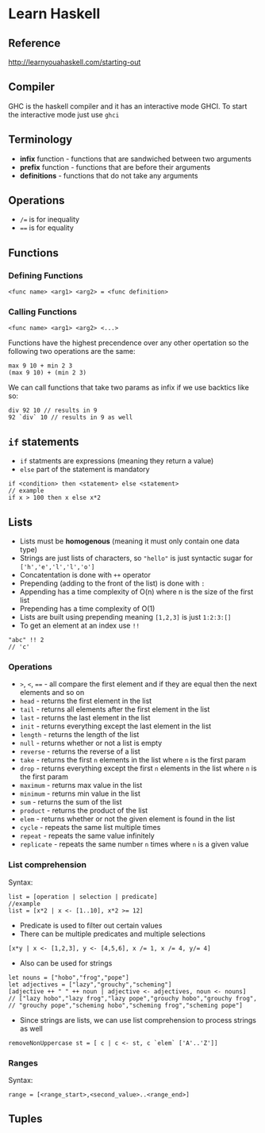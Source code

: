 # Learn Haskell
## Reference
http://learnyouahaskell.com/starting-out
## Compiler
GHC is the haskell compiler and it has an interactive mode GHCI. To start the interactive mode just use `ghci`
## Terminology
- **infix** function - functions that are sandwiched between two arguments
- **prefix** function - functions that are before their arguments
- **definitions** - functions that do not take any arguments
## Operations
- `/=` is for inequality
- `==` is for equality
## Functions
### Defining Functions
```
<func name> <arg1> <arg2> = <func definition>
```
### Calling Functions
```
<func name> <arg1> <arg2> <...>
```
Functions have the highest precendence over any other opertation so the following two operations are the same:
```
max 9 10 + min 2 3
(max 9 10) + (min 2 3)
```
We can call functions that take two params as infix if we use backtics like so:
```
div 92 10 // results in 9
92 `div` 10 // results in 9 as well
```
## `if` statements
- `if` statments are expressions (meaning they return a value)
- `else` part of the statement is mandatory
```
if <condition> then <statement> else <statement>
// example
if x > 100 then x else x*2
```
## Lists
- Lists must be **homogenous** (meaning it must only contain one data type)
- Strings are just lists of characters, so `"hello"` is just syntactic sugar for `['h','e','l','l','o']`
- Concatentation is done with `++` operator
- Prepending (adding to the front of the list) is done with `:`
- Appending has a time complexity of O(n) where n is the size of the first list
- Prepending has a time complexity of O(1)
- Lists are built using prepending meaning `[1,2,3]` is just `1:2:3:[]`
- To get an element at an index use `!!`
```
"abc" !! 2
// 'c'
```
### Operations
- `>`, `<`, `==` - all compare the first element and if they are equal then the next elements and so on
- `head` - returns the first element in the list
- `tail` - returns all elements after the first element in the list
- `last` - returns the last element in the list
- `init` - returns everything except the last element in the list
- `length` - returns the length of the list
- `null` - returns whether or not a list is empty
- `reverse` - returns the reverse of a list
- `take` - returns the first `n` elements in the list where `n` is the first param
- `drop` - returns everything except the first `n` elements in the list where `n` is the first param
- `maximum` - returns max value in the list
- `minimum` - returns min value in the list
- `sum` - returns the sum of the list
- `product` - returns the product of the list
- `elem` - returns whether or not the given element is found in the list
- `cycle` - repeats the same list multiple times
- `repeat` - repeats the same value infinitely
- `replicate` - repeats the same number `n` times where `n` is a given value

### List comprehension
Syntax:
```
list = [operation | selection | predicate]
//example
list = [x*2 | x <- [1..10], x*2 >= 12]
```
- Predicate is used to filter out certain values
- There can be multiple predicates and multiple selections
```
[x*y | x <- [1,2,3], y <- [4,5,6], x /= 1, x /= 4, y/= 4]
```
- Also can be used for strings
```
let nouns = ["hobo","frog","pope"]
let adjectives = ["lazy","grouchy","scheming"]
[adjective ++ " " ++ noun | adjective <- adjectives, noun <- nouns]
// ["lazy hobo","lazy frog","lazy pope","grouchy hobo","grouchy frog",
// "grouchy pope","scheming hobo","scheming frog","scheming pope"]
```
- Since strings are lists, we can use list comprehension to process strings as well
```
removeNonUppercase st = [ c | c <- st, c `elem` ['A'..'Z']]
```
### Ranges
Syntax:
```
range = [<range_start>,<second_value>..<range_end>]
```
## Tuples

